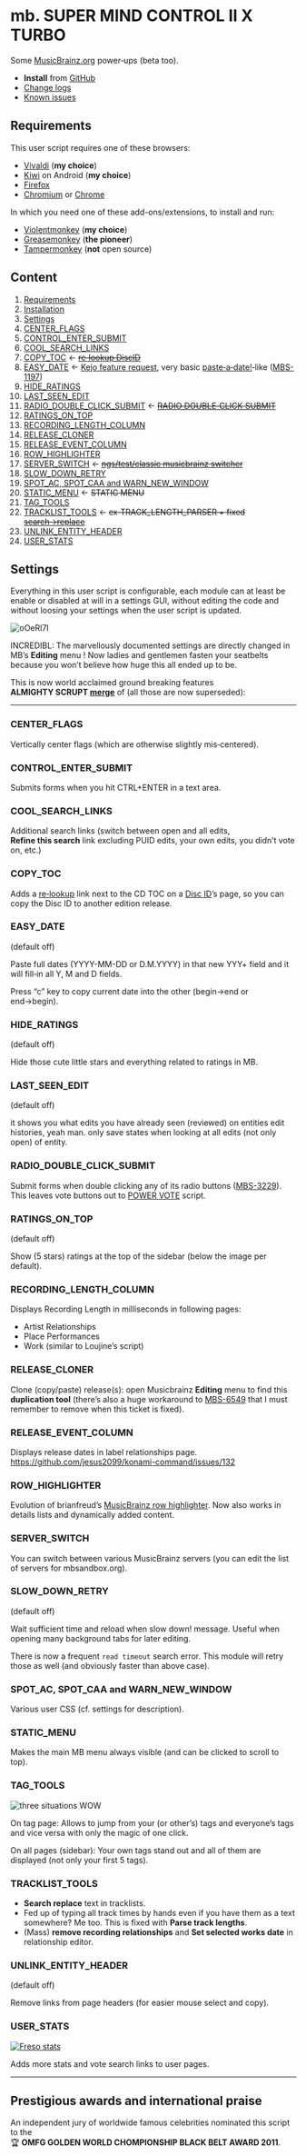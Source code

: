 mb. SUPER MIND CONTROL Ⅱ X TURBO
================================

Some [MusicBrainz.org](https://musicbrainz.org) power‐ups (beta too).

- **Install** from [GitHub]
- [Change logs]
- [Known issues](https://github.com/jesus2099/konami-command/labels/mb_SUPER-MIND-CONTROL-II-X-TURBO)


Requirements
------------

This user script requires one of these browsers:

- [Vivaldi] (**my choice**)
- [Kiwi] on Android (**my choice**)
- [Firefox]
- [Chromium] or [Chrome]

In which you need one of these add-ons/extensions, to install and run:

- [Violentmonkey] (**my choice**)
- [Greasemonkey] (**the pioneer**)
- [Tampermonkey] (**not** open source)


Content
-------

1. [Requirements](#requirements)
1. [Installation](#installation)
1. [Settings](#settings)
  1. [CENTER_FLAGS](#center_flags)
  1. [CONTROL_ENTER_SUBMIT](#control_enter_submit)
  1. [COOL_SEARCH_LINKS](#cool_search_links)
  1. [COPY_TOC](#copy_toc) ← <del>[re‐lookup DiscID][USO-104480]</del>
  1. [EASY_DATE](#easy_date) ← [Kejo feature request][USO-193018], very basic [paste‐a‐date!][USO-121217]‐like ([MBS-1197])
  1. [HIDE_RATINGS](#hide_ratings)
  1. [LAST_SEEN_EDIT](#last_seen_edit)
  1. [RADIO_DOUBLE_CLICK_SUBMIT](#radio_double_click_submit) ← <del>[RADIO DOUBLE‐CLICK SUBMIT][USO-135557]</del>
  1. [RATINGS_ON_TOP](#ratings_on_top)
  1. [RECORDING_LENGTH_COLUMN](#recording_length_column)
  1. [RELEASE_CLONER](#release_cloner)
  1. [RELEASE_EVENT_COLUMN](#release_event_column)
  1. [ROW_HIGHLIGHTER](#row_highlighter)
  1. [SERVER_SWITCH](#server_switch) ← <del>[ngs/test/classic musicbrainz switcher][USO-103422]</del>
  1. [SLOW_DOWN_RETRY](#slow_down_retry)
  1. [SPOT_AC, SPOT_CAA and WARN_NEW_WINDOW](#spot_ac-spot_caa-and-warn_new_window)
  1. [STATIC_MENU](#static_menu) ← <del>STATIC MENU</del>
  1. [TAG_TOOLS](#tag_tools)
  1. [TRACKLIST_TOOLS](#tracklist_tools) ← <del>ex‐TRACK_LENGTH_PARSER + fixed [search→replace][GIST-8580947]</del>
  1. [UNLINK_ENTITY_HEADER](#unlink_entity_header)
  1. [USER_STATS](#user_stats)


Settings
--------

Everything in this user script is configurable, each module can at least be
enable or disabled at will in a settings GUI, without editing the code and
without loosing your settings when the user script is updated.

![oOeRl7I]

INCREDIBL: The marvellously documented settings are directly changed
in MB’s **Editing** menu ! Now ladies and gentlemen fasten your seatbelts
because you won’t believe how huge this all ended up to be.

This is now world acclaimed ground breaking features
**ALMIGHTY SCRUPT [merge][USO-119639]** of (all those are now superseded):

---


### CENTER_FLAGS

Vertically center flags (which are otherwise slightly mis‐centered).


### CONTROL_ENTER_SUBMIT

Submits forms when you hit CTRL+ENTER in a text area.


### COOL_SEARCH_LINKS

Additional search links (switch between open and all edits,
**Refine this search** link excluding PUID edits, your own edits,
you didn’t vote on, etc.)


### COPY_TOC

Adds a [re‐lookup](https://musicbrainz.org/cdtoc/attach?toc=1%202%2047265%20150%2024107)
link next to the CD TOC on a [Disc ID](https://musicbrainz.org/cdtoc/1ddfodmV5lPnb2yMX4U.162ubz0-)’s
page, so you can copy the Disc ID to another edition release.


### EASY_DATE

(default off)

Paste full dates (YYYY-MM-DD or D.M.YYYY) in that new YYY+ field and it will fill‐in all Y, M and D fields.

Press “c” key to copy current date into the other (begin→end or end→begin).


### HIDE_RATINGS

(default off)

Hide those cute little stars and everything related to ratings in MB.


### LAST_SEEN_EDIT

(default off)

it shows you what edits you have already seen (reviewed) on entities
edit histories, yeah man. only save states when looking at all edits
(not only open) of entity.


### RADIO_DOUBLE_CLICK_SUBMIT

Submit forms when double clicking any of its radio buttons ([MBS-3229]).
This leaves vote buttons out to [POWER VOTE][USO-57765] script.


### RATINGS_ON_TOP

(default off)

Show (5 stars) ratings at the top of the sidebar (below the image per default).


### RECORDING_LENGTH_COLUMN

Displays Recording Length in milliseconds in following pages:

- Artist Relationships
- Place Performances
- Work (similar to Loujine’s script)


### RELEASE_CLONER

Clone (copy/paste) release(s): open Musicbrainz **Editing** menu to find this
**duplication tool** (there’s also a huge workaround to [MBS-6549] that I must
remember to remove when this ticket is fixed).


### RELEASE_EVENT_COLUMN

Displays release dates in label relationships page. https://github.com/jesus2099/konami-command/issues/132


### ROW_HIGHLIGHTER

Evolution of brianfreud’s [MusicBrainz row highlighter][USO-118008].
Now also works in details lists and dynamically added content.


### SERVER_SWITCH

You can switch between various MusicBrainz servers (you can edit the list
of servers for mbsandbox.org).


### SLOW_DOWN_RETRY

(default off)

Wait sufficient time and reload when slow down! message.
Useful when opening many background tabs for later editing.

There is now a frequent `read timeout` search error.
This module will retry those as well (and obviously faster than above case).


### SPOT_AC, SPOT_CAA and WARN_NEW_WINDOW

Various user CSS (cf. settings for description).


### STATIC_MENU

Makes the main MB menu always visible (and can be clicked to scroll to top).


### TAG_TOOLS

![three situations WOW][l0zO9nk]

On tag page: Allows to jump from your (or other’s) tags and everyone’s
tags and vice versa with only the magic of one click.

On all pages (sidebar): Your own tags stand out and all of them are displayed
(not only your first 5 tags).


### TRACKLIST_TOOLS

* **Search replace** text in tracklists.
* Fed up of typing all track times by hands even if you have them as a text
  somewhere? Me too. This is fixed with **Parse track lengths**.
* (Mass) **remove recording relationships** and **Set selected works date**
  in relationship editor.


### UNLINK_ENTITY_HEADER

(default off)

Remove links from page headers (for easier mouse select and copy).


### USER_STATS

[![Freso stats][KvC7dX6]](https://musicbrainz.org/user/Freso)

Adds more stats and vote search links to user pages.


---


Prestigious awards and international praise
-------------------------------------------

An independent jury of worldwide famous celebrities nominated this script
to the :trophy: **OMFG GOLDEN WORLD CHOMPIONSHIP BLACK BELT AWARD 2011**.

[GitHub]: https://github.com/jesus2099/konami-command/raw/master/mb_SUPER-MIND-CONTROL-II-X-TURBO.user.js
[change logs]: https://github.com/jesus2099/konami-command/commits/master/mb_SUPER-MIND-CONTROL-II-X-TURBO.user.js

[kGiMP]: https://i.imgur.com/kGiMP.png
[kHQeOpQ]: https://i.imgur.com/kHQeOpQ.png
[kHQeOpQs]: https://i.imgur.com/kHQeOpQs.png
[KvC7dX6]: https://i.imgur.com/KvC7dX6.png
[l0zO9nk]: https://i.imgur.com/l0zO9nk.png
[oOeRl7I]: https://i.imgur.com/oOeRl7I.png

[chrome]: https://google.com/chrome
[chromium]: https://download-chromium.appspot.com
[firefox]: https://mozilla.org/firefox
[greasemonkey]: https://www.greasespot.net
[kiwi]: https://kiwibrowser.com
[tampermonkey]: https://github.com/Tampermonkey/tampermonkey
[violentmonkey]: https://github.com/violentmonkey/violentmonkey
[vivaldi]: https://vivaldi.com

[MBS-1197]: https://tickets.musicbrainz.org/browse/MBS-1197 "Date field on RE should be magic"
[MBS-3229]: https://tickets.musicbrainz.org/browse/MBS-3229 "Double‐click on radio button to select entry"
[MBS-3629]: https://tickets.musicbrainz.org/browse/MBS-3629 "Mass unsubscribe checkbox"
[MBS-6549]: https://tickets.musicbrainz.org/browse/MBS-6549 "Release Editor Seeding : events.n.country = “JP” doesn’t work"
[MBS-6837]: https://tickets.musicbrainz.org/browse/MBS-6837 "beta.mb→mb link (unset_beta=1) should stay on same page"

[USO-57765]: https://web.archive.org/web/2013/userscripts.org/scripts/show/57765
[USO-103422]: https://web.archive.org/web/2013/userscripts.org/scripts/show/103422
[USO-104480]: https://web.archive.org/web/2013/userscripts.org/scripts/show/104480
[USO-118008]: https://web.archive.org/web/2013/userscripts.org/scripts/show/118008
[USO-121217]: https://web.archive.org/web/2013/userscripts.org/scripts/show/121217
[USO-122083]: https://web.archive.org/web/2013/userscripts.org/scripts/show/122083
[USO-135557]: https://web.archive.org/web/2013/userscripts.org/scripts/show/135557
[GIST-8580947]: https://gist.github.com/jesus2099/8580947 "search→replace bookmarklet"

[USO-119639]: https://web.archive.org/web/2013/userscripts.org/topics/119639
[USO-193018]: https://web.archive.org/web/2013/userscripts.org/topics/193018
